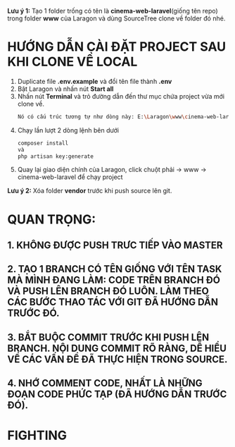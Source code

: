 **Lưu ý 1:** Tạo 1 folder trống có tên là **cinema-web-laravel**(giống tên repo) trong folder **www** của Laragon và dùng SourceTree clone về folder đó nhé.

# HƯỚNG DẪN CÀI ĐẶT PROJECT SAU KHI CLONE VỀ LOCAL
1. Duplicate file **.env.example** và đổi tên file thành **.env**
2. Bật Laragon và nhấn nút **Start all**
3. Nhấn nút **Terminal** và trỏ đường dẫn đến thư mục chứa project vừa mới clone về.
   ```sh 
   Nó có cấu trúc tương tự như dòng này: E:\Laragon\www\cinema-web-laravel (master)
   ```
4. Chạy lần lượt 2 dòng lệnh bên dưới
   ```sh
   composer install
   và
   php artisan key:generate
   ```
5. Quay lại giao diện chính của Laragon, click chuột phải -> www -> cinema-web-laravel để chạy project

**Lưu ý 2:** Xóa folder **vendor** trước khi push source lên git.

# QUAN TRỌNG: 
## 1. KHÔNG ĐƯỢC PUSH TRƯC TIẾP VÀO MASTER
## 2. TẠO 1 BRANCH CÓ TÊN GIỐNG VỚI TÊN TASK MÀ MÌNH ĐANG LÀM: CODE TRÊN BRANCH ĐÓ VÀ PUSH LÊN BRANCH ĐÓ LUÔN. LÀM THEO CÁC BƯỚC THAO TÁC VỚI GIT ĐÃ HƯỚNG DẪN TRƯỚC ĐÓ. 
## 3. BẮT BUỘC COMMIT TRƯỚC KHI PUSH LÊN BRANCH. NỘI DUNG COMMIT RÕ RÀNG, DỄ HIỂU VỀ CÁC VẤN ĐỀ ĐÃ THỰC HIỆN TRONG SOURCE.
## 4. NHỚ COMMENT CODE, NHẤT LÀ NHỮNG ĐOẠN CODE PHỨC TẠP (ĐÃ HƯỚNG DẪN TRƯỚC ĐÓ).

# FIGHTING

